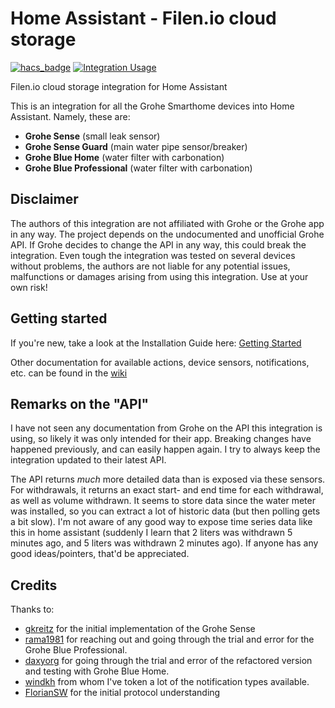 # Home Assistant - Filen.io cloud storage

[![hacs_badge](https://img.shields.io/badge/HACS-Custom-orange.svg?style=for-the-badge)](https://github.com/custom-components/hacs)
[![Integration Usage](https://img.shields.io/badge/dynamic/json?color=41BDF5&style=for-the-badge&logo=home-assistant&label=usage&suffix=%20installs&cacheSeconds=15600&url=https://analytics.home-assistant.io/custom_integrations.json&query=$.filenio.total)](https://analytics.home-assistant.io/)

Filen.io cloud storage integration for Home Assistant
 
This is an integration for all the Grohe Smarthome devices into Home Assistant. Namely, these are:
 - **Grohe Sense** (small leak sensor)
 - **Grohe Sense Guard** (main water pipe sensor/breaker)
 - **Grohe Blue Home** (water filter with carbonation)
 - **Grohe Blue Professional** (water filter with carbonation)

## Disclaimer
The authors of this integration are not affiliated with Grohe or the Grohe app in any way. The project depends on the undocumented and unofficial Grohe API. If Grohe decides to change the API in any way, this could break the integration. Even tough the integration was tested on several devices without problems, the authors are not liable for any potential issues, malfunctions or damages arising from using this integration. 
Use at your own risk!

## Getting started
If you're new, take a look at the Installation Guide here: [Getting Started](https://github.com/Flo-Schilli/ha-grohe_smarthome/wiki/Getting-Started)

Other documentation for available actions, device sensors, notifications, etc. can be found in the [wiki](https://github.com/Flo-Schilli/ha-grohe_smarthome/wiki)

## Remarks on the "API"
I have not seen any documentation from Grohe on the API this integration is using, so likely it was only intended for their app.
Breaking changes have happened previously, and can easily happen again.
I try to always keep the integration updated to their latest API.

The API returns _much_ more detailed data than is exposed via these sensors.
For withdrawals, it returns an exact start- and end time for each withdrawal, as well as volume withdrawn.
It seems to store data since the water meter was installed, so you can extract a lot of historic data (but then polling gets a bit slow).
I'm not aware of any good way to expose time series data like this in home assistant (suddenly I learn that 2 liters was withdrawn 5 minutes ago, and 5 liters was withdrawn 2 minutes ago).
If anyone has any good ideas/pointers, that'd be appreciated.

## Credits
Thanks to:
 - [gkreitz](https://github.com/gkreitz/homeassistant-grohe_sense) for the initial implementation of the Grohe Sense
 - [rama1981](https://github.com/rama1981) for reaching out and going through the trial and error for the Grohe Blue Professional.
 - [daxyorg](https://github.com/daxyorg) for going through the trial and error of the refactored version and testing with Grohe Blue Home.
 - [windkh](https://github.com/windkh/node-red-contrib-grohe-sense) from whom I've token a lot of the notification types available.
 - [FlorianSW](https://github.com/FlorianSW/grohe-ondus-api-java) for the initial protocol understanding
